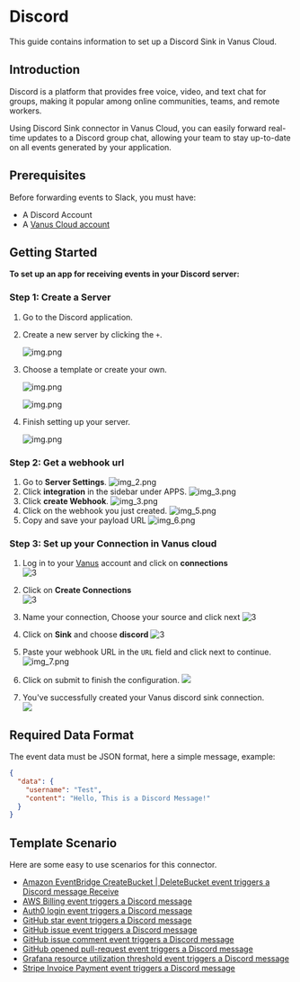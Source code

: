 # Discord

This guide contains information to set up a Discord Sink in Vanus Cloud.

## Introduction

Discord is a platform that provides free voice, video, and text chat for groups, making it popular among online communities, teams, and remote workers.

Using Discord Sink connector in Vanus Cloud, you can easily forward real-time updates to a Discord group chat, allowing your team to stay up-to-date on all events generated by your application.


## Prerequisites

Before forwarding events to Slack, you must have:

- A Discord Account
- A [Vanus Cloud account](https://cloud.vanus.ai)

## Getting Started

**To set up an app for receiving events in your Discord server:**

### Step 1: Create a Server 
1. Go to the Discord application.
2. Create a new server by clicking the `+`.

    ![img.png](images/1.png)
3. Choose a template or create your own.

    ![img.png](images/2.png)

    ![img.png](images/2.1.png)

4. Finish setting up your server.

    ![img.png](images/2.2.png)

### Step 2: Get a webhook url
1. Go to **Server Settings**.
    ![img_2.png](images/3.png)
2. Click **integration** in the sidebar under APPS.
    ![img_3.png](images/4.png)
3. Click **create Webhook**.
    ![img_3.png](images/4.1.png)
4. Click on the webhook you just created.
    ![img_5.png](images/5.png)
5. Copy and save your payload URL
    ![img_6.png](images/6.png)

### Step 3: Set up your Connection in Vanus cloud 

1. Log in to your [Vanus](https://cloud.vanus.ai) account and click on **connections**  
![3](images/go%20to%20vanuscloud.png)  

2. Click on **Create Connections**  
![3](images/click%20create%20connection.png)  

3. Name your connection, Choose your source and click next 
![3](images/choose%20source.png) 

4. Click on **Sink** and choose **discord** 
![3](images/choose%20sink.png) 

5. Paste your webhook URL in the `URL` field and click next to continue.  
![img_7.png](images/7.png)  

6. Click on submit to finish the configuration. 
![](images/submit.png)  

7. You've successfully created your Vanus discord sink connection.  
![](images/created.png)  

## Required Data Format

The event data must be JSON format, here a simple message, example:

```json
{
  "data": {
    "username": "Test",
    "content": "Hello, This is a Discord Message!"
  }
}
```

## Template Scenario

Here are some easy to use scenarios for this connector.

- [Amazon EventBridge CreateBucket | DeleteBucket event triggers a Discord message Receive](https://cloud.vanus.ai/connections/wizard?source=aws-eventbridge&sink=http&id=20230406_2)
- [AWS Billing event triggers a Discord message](https://cloud.vanus.ai/connections/wizard?source=aws-billing&sink=http&id=20230410_1)
- [Auth0 login event triggers a Discord message](https://cloud.vanus.ai/connections/wizard?source=auth0&sink=http&id=20230329_1)
- [GitHub star event triggers a Discord message](https://cloud.vanus.ai/connections/wizard?source=github&sink=http&id=20230320_1)
- [GitHub issue event triggers a Discord message](https://cloud.vanus.ai/connections/wizard?source=github&sink=http&id=20230320_2)
- [GitHub issue comment event triggers a Discord message](https://cloud.vanus.ai/connections/wizard?source=github&sink=http&id=20230320_3)
- [GitHub opened pull-request event triggers a Discord message](https://cloud.vanus.ai/connections/wizard?source=github&sink=http&id=20230321_1)
- [Grafana resource utilization threshold event triggers a Discord message](https://cloud.vanus.ai/connections/wizard?source=grafana&sink=http&id=20230330_1)
- [Stripe Invoice Payment event triggers a Discord message](https://cloud.vanus.ai/connections/wizard?source=stripe&sink=http&id=20230407_1)
